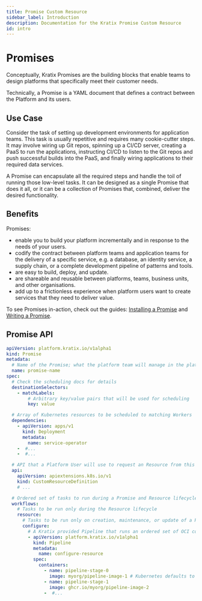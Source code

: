 ```yaml
---
title: Promise Custom Resource
sidebar_label: Introduction
description: Documentation for the Kratix Promise Custom Resource
id: intro
---
```


# Promises

Conceptually, Kratix Promises are the building blocks that enable teams to design
platforms that specifically meet their customer needs.

Technically, a Promise is a YAML document that defines a contract between the Platform and its users.

## Use Case

Consider the task of setting up development environments for application teams.
This task is usually repetitive and requires many cookie-cutter steps. It may
involve wiring up Git repos, spinning up a CI/CD server, creating a PaaS to run
the applications, instructing CI/CD to listen to the Git repos and push
successful builds into the PaaS, and finally wiring applications to their
required data services.

A Promise can encapsulate all the required steps and handle the toil of running
those low-level tasks. It can be designed as a single Promise that does it all,
or it can be a collection of Promises that, combined, deliver the desired
functionality.

## Benefits

Promises:

- enable you to build your platform incrementally and in response to the needs
  of your users.
- codify the contract between platform teams and application teams for the
  delivery of a specific service, e.g. a database, an identity service, a
  supply chain, or a complete development pipeline of patterns and tools.
- are easy to build, deploy, and update.
- are shareable and reusable between platforms, teams, business units, and other
  organisations.
- add up to a frictionless experience when platform users want to create
  services that they need to deliver value.

To see Promises in-action, check out the guides: [Installing a Promise](../../guides/installing-a-promise) and [Writing a Promise](../../guides/writing-a-promise).

## Promise API

```yaml
apiVersion: platform.kratix.io/v1alpha1
kind: Promise
metadata:
  # Name of the Promise; what the platform team will manage in the platform cluster
  name: promise-name
spec:
  # Check the scheduling docs for details
  destinationSelectors:
    - matchLabels:
        # Arbitrary key/value pairs that will be used for scheduling
        key: value

  # Array of Kubernetes resources to be scheduled to matching Workers
  dependencies:
    - apiVersion: apps/v1
      kind: Deployment
      metadata:
        name: service-operator
    -  #...
    -  #...

  # API that a Platform User will use to request an Resource from this Promise
  api:
    apiVersion: apiextensions.k8s.io/v1
    kind: CustomResourceDefinition
    # ...

  # Ordered set of tasks to run during a Promise and Resource lifecycle
  workflows:
    # Tasks to be run only during the Resource lifecycle
    resource:
      # Tasks to be run only on creation, maintenance, or update of a Resource
      configure:
        # A Kratix provided Pipeline that runs an ordered set of OCI compliant images
        - apiVersion: platform.kratix.io/v1alpha1
          kind: Pipeline
          metadata:
            name: configure-resource
          spec:
            containers:
              - name: pipeline-stage-0
                image: myorg/pipeline-image-1 # Kubernetes defaults to docker.io
              - name: pipeline-stage-1
                image: ghcr.io/myorg/pipeline-image-2
              -  #...
```
